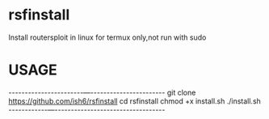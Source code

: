 # rsfinstall
Install routersploit in linux
for termux only,not run with sudo
# USAGE
-----------------------—-----------------------
git clone https://github.com/ish6/rsfinstall
cd rsfinstall 
chmod +x install.sh
./install.sh 
------------—----------------------------------
